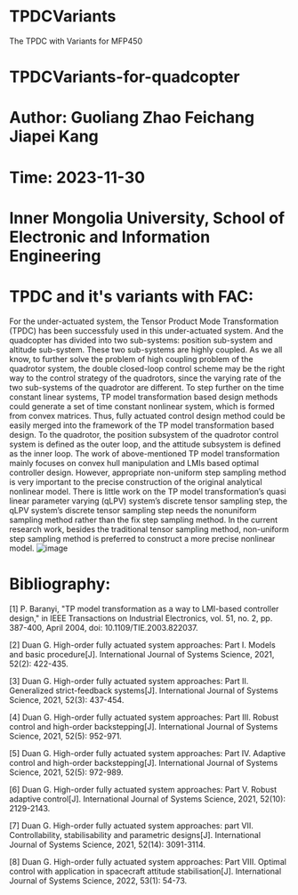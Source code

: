 # TPDCVariants
The TPDC with Variants for MFP450
# TPDCVariants-for-quadcopter
# Author: Guoliang Zhao Feichang Jiapei Kang
# Time: 2023-11-30
# Inner Mongolia University, School of Electronic and Information Engineering
# TPDC and it's variants with FAC: 
For the under-actuated system, 
the Tensor Product Mode Transformation (TPDC) has been successfuly used in this under-actuated system. 
And the quadcopter has divided into two sub-systems: position sub-system and altitude sub-system. 
These two sub-systems are highly coupled. 
As we all know, 
to further solve the problem of high coupling problem of the quadrotor system, 
the double closed-loop control scheme may be the right way to the control strategy of the quadrotors, 
since the varying rate of the two sub-systems of the quadrotor are different. To step further on the time constant linear systems, 
TP model transformation based design methods could generate a set of time constant nonlinear system, 
which is formed from convex matrices.
Thus, 
fully actuated control design method could be easily merged into the framework of the TP model transformation based design. 
To the quadrotor, 
the position subsystem of the quadrotor control system is defined as the outer loop, 
and the attitude subsystem is defined as the inner loop. 
The work of above-mentioned TP model transformation mainly focuses on convex hull manipulation and LMIs based optimal controller design. 
However, 
appropriate non-uniform step sampling method is very important to the precise construction of the original analytical nonlinear model. 
There is little work on the TP model transformation’s quasi linear parameter varying (qLPV) system’s discrete tensor sampling step, 
the qLPV system’s discrete tensor sampling step needs the nonuniform sampling method rather than the fix step sampling method. 
In the current research work, 
besides the traditional tensor sampling method, non-uniform step sampling method is preferred to construct a more precise nonlinear model. 
![image](https://github.com/kangjiapei654/TPDCVariants-for-quadcopter/assets/72081060/e341b598-e2b9-4551-b3be-fd7494061109)


# Bibliography:
[1] P. Baranyi, "TP model transformation as a way to LMI-based controller design," in IEEE Transactions on Industrial Electronics, vol. 51, no. 2, pp. 387-400, April 2004, doi: 10.1109/TIE.2003.822037.

[2] Duan G. High-order fully actuated system approaches: Part I. Models and basic procedure[J]. International Journal of Systems Science, 2021, 52(2): 422-435.

[3] Duan G. High-order fully actuated system approaches: Part II. Generalized strict-feedback systems[J]. International Journal of Systems Science, 2021, 52(3): 437-454.

[4] Duan G. High-order fully actuated system approaches: Part III. Robust control and high-order backstepping[J]. International Journal of Systems Science, 2021, 52(5): 952-971.

[5] Duan G. High-order fully actuated system approaches: Part IV. Adaptive control and high-order backstepping[J]. International Journal of Systems Science, 2021, 52(5): 972-989.

[6] Duan G. High-order fully actuated system approaches: Part V. Robust adaptive control[J]. International Journal of Systems Science, 2021, 52(10): 2129-2143.

[7] Duan G. High-order fully actuated system approaches: part VII. Controllability, stabilisability and parametric designs[J]. International Journal of Systems Science, 2021, 52(14): 3091-3114.

[8] Duan G. High-order fully actuated system approaches: Part VIII. Optimal control with application in spacecraft attitude stabilisation[J]. International Journal of Systems Science, 2022, 53(1): 54-73.
